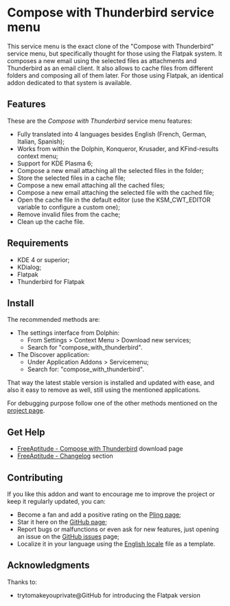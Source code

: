 # Compose with Thunderbird service menu

This service menu is the exact clone of the "Compose with Thunderbird" service menu,
but specifically thought for those using the Flatpak system.
It composes a new email using the selected files as attachments and Thunderbird as
an email client.
It also allows to cache files from different folders and composing all of them later.
For those using Flatpak, an identical addon dedicated to that system is available.

## Features

These are the *Compose with Thunderbird* service menu features:
- Fully translated into 4 languages besides English
  (French, German, Italian, Spanish);
- Works from within the Dolphin, Konqueror, Krusader, and KFind-results context menu;
- Support for KDE Plasma 6;
- Compose a new email attaching all the selected files in the folder;
- Store the selected files in a cache file;
- Compose a new email attaching all the cached files;
- Compose a new email attaching the selected file with the cached file;
- Open the cache file in the default editor (use the KSM_CWT_EDITOR variable to configure a custom one);
- Remove invalid files from the cache;
- Clean up the cache file.

## Requirements

- KDE 4 or superior;
- KDialog;
- Flatpak
- Thunderbird for Flatpak

## Install

The recommended methods are:
- The settings interface from Dolphin:
  * From Settings > Context Menu > Download new services;
  * Search for "compose_with_thunderbird".
- The Discover application:
  * Under Application Addons > Servicemenu;
  * Search for: "compose_with_thunderbird".

That way the latest stable version is installed and updated with ease,
and also it easy to remove as well, still using the mentioned applications.

For debugging purpose follow one of the other methods mentioned on the [project page][installation].

## Get Help

- [FreeAptitude - Compose with Thunderbird][download] download page
- [FreeAptitude - Changelog][changelog] section

## Contributing

If you like this addon and want to encourage me to improve the project or keep it
regularly updated, you can:
- Become a fan and add a positive rating on the [Pling page][pling];
- Star it here on the [GitHub page][github];
- Report bugs or malfunctions or even ask for new features, just opening an issue
  on the [GitHub issues][issues] page;
- Localize it in your language using the [English locale][locale] file as a template.

## Acknowledgments

Thanks to:
- trytomakeyouprivate@GitHub for introducing the Flatpak version

[download]: https://freeaptitude.altervista.org/downloads/compose-with-thunderbird.html "Compose with Thunderbird download page on FreeAptitude"
[changelog]: https://freeaptitude.altervista.org/downloads/compose-with-thunderbird.html#changelog "Compose with Thunderbird changelog on FreeAptitude"
[installation]: https://freeaptitude.altervista.org/downloads/compose-with-thunderbird.html#installation "Compose with Thunderbird installation on FreeAptitude"
[pling]: https://pling.com/p/1988940/ "Compose with Thunderbird page on Pling"
[github]: https://github.com/fabiomux/kde-servicemenus "KDE ServiceMenus page on GitHub"
[issues]: https://github.com/fabiomux/kde-servicemenus/issues "KDE ServiceMenus issues page on GitHub"
[locale]: https://github.com/fabiomux/kde-servicemenus/blob/main/_locale/compose_with_thunderbird-flatpak/en.yaml "English localization file to use as template"
[contributing]: https://github.com/fabiomux/kde-servicemenus#contributing "How to contribute to the Compose with Thunderbird project"
[§]: # "Generated by servicemenu_generator"
